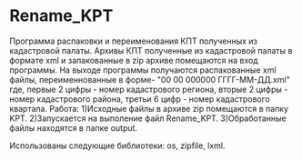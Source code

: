 Rename_KPT
==========

Программа распаковки и переименования КПТ полученных из кадастровой палаты.
Архивы КПТ полученные из кадастровой палаты в формате xml и запакованные в zip архиве помещаются на вход программы.
На выходе программы получаются распакованные xml файлы, переименнованные в форме- "00 00 000000 ГГГГ-ММ-ДД.xml" где, 
первые 2 цифры - номер кадастрового региона,
вторые 2 цифры - номер кадастрового района,
третьи 6 цифр  - номер кадастрового квартала.
Работа:
 1)Исходные файлы в архиве zip помещаются в папку KPT.
 2)Запускается на выполение файл Rename_KPT.
 3)Обработанные файлы находятся в папке output.
 
Использованы следующие библиотеки: os, zipfile, lxml.
